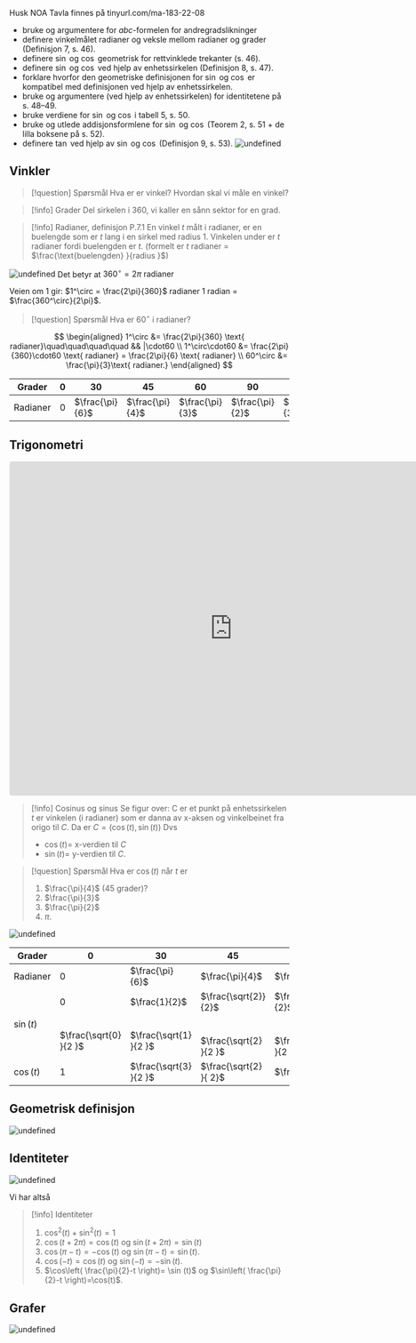 Husk NOA
Tavla finnes på tinyurl.com/ma-183-22-08

- bruke og argumentere for $abc$-formelen for andregradslikninger
- definere vinkelmålet radianer og veksle mellom radianer og grader (Definisjon 7, s. 46).
- definere $\sin$ og $\cos$ geometrisk for rettvinklede trekanter (s. 46).
- definere $\sin$ og $\cos$ ved hjelp av enhetssirkelen (Definisjon 8, s. 47).
- forklare hvorfor den geometriske definisjonen for $\sin$ og $\cos$ er kompatibel med definisjonen ved hjelp av enhetssirkelen.
- bruke og argumentere (ved hjelp av enhetssirkelen) for identitetene på s. 48–49.
- bruke verdiene for $\sin$ og $\cos$ i tabell 5, s. 50.
- bruke og utlede addisjonsformlene for $\sin$ og $\cos$ (Teorem 2, s. 51 + de lilla boksene på s. 52).
- definere $\tan$ ved hjelp av $\sin$ og $\cos$ (Definisjon 9, s. 53).
![undefined](Files/shapes%20at%2024-08-22%2008.31.17.svg)
## Vinkler

> [!question] Spørsmål 
> Hva er er vinkel? Hvordan skal vi måle en vinkel?
> 

> [!info] Grader
> Del sirkelen i 360, vi kaller en sånn sektor for en grad. 
> 

  > [!info] Radianer, definisjon P.7.1 
>  En vinkel $t$ målt i radianer, er en buelengde som er $t$ lang i en sirkel med radius $1$.
>  Vinkelen under er $t$ radianer fordi buelengden er $t$. 
>  (formelt er $t$ radianer = $\frac{\text{buelengden} }{radius }$)

![undefined](Files/shapes%20at%2024-08-22%2008.38.10.svg)
Det betyr at $360^\circ = 2\pi \text{ radianer}$

Veien om 1 gir:
$1^\circ = \frac{2\pi}{360}$ radianer
1 radian = $\frac{360^\circ}{2\pi}$.

> [!question] Spørsmål 
> Hva er $60^\circ$ i radianer?  

$$
\begin{aligned} 
  1^\circ &= \frac{2\pi}{360} \text{ radianer}\quad\quad\quad\quad && |\cdot60 \\ 1^\circ\cdot60 &= \frac{2\pi}{360}\cdot60 \text{ radianer} = \frac{2\pi}{6} \text{ radianer} \\ 60^\circ &= \frac{\pi}{3}\text{ radianer.}
\end{aligned} 
$$

| Grader     | 0                                       | 30                                                  | 45                                                     | 60                                                     | 90                                    | 120                    | ... |
| ---------- | --------------------------------------- | --------------------------------------------------- | ------------------------------------------------------ | ------------------------------------------------------ | ------------------------------------- | ---------------------- | --- |
| Radianer   | 0                                       | $\frac{\pi}{6}$                                     | $\frac{\pi}{4}$                                        | $\frac{\pi}{3}$                                        | $\frac{\pi}{2}$                       | $\frac{2\pi}{3}$       |     |




## Trigonometri

<iframe src="https://www.geogebra.org/classic/sysbwus5?embed" width="800" height="600" allowfullscreen style="border: 1px solid #e4e4e4;border-radius: 4px;" frameborder="0"></iframe>

> [!info] Cosinus og sinus
> Se figur over:
> C er et punkt på enhetssirkelen
> $t$ er vinkelen (i radianer) som er danna av x-aksen og vinkelbeinet fra origo til $C$. 
> Da er $C = (\cos(t), \sin (t))$
> Dvs
> - $\cos(t)=$ x-verdien til $C$
> - $\sin (t)$= y-verdien til $C$. 
>  

> [!question] Spørsmål 
> Hva er $\cos (t)$ når $t$ er
> 1. $\frac{\pi}{4}$ (45 grader)?
> 2. $\frac{\pi}{3}$
> 3. $\frac{\pi}{2}$
> 4. $\pi$.

![undefined](Files/shapes%20at%2024-08-22%2009.39.14.svg)

| Grader     | 0                                       | 30                                                  | 45                                                     | 60                                                     | 90                                    | 120                    | ... |
| ---------- | --------------------------------------- | --------------------------------------------------- | ------------------------------------------------------ | ------------------------------------------------------ | ------------------------------------- | ---------------------- | --- |
| Radianer   | 0                                       | $\frac{\pi}{6}$                                     | $\frac{\pi}{4}$                                        | $\frac{\pi}{3}$                                        | $\frac{\pi}{2}$                       | $\frac{2\pi}{3}$       |     |
| $\sin (t)$ | 0<br><br><br>$\frac{\sqrt{0} }{2 }$<br> | $\frac{1}{2}$<br><br><br>$\frac{\sqrt{1} }{2 }$<br> | $\frac{\sqrt{2}}{2}$<br><br><br>$\frac{\sqrt{2} }{2 }$ | $\frac{\sqrt{3}}{2}$<br><br><br>$\frac{\sqrt{3} }{2 }$ | $1$<br><br><br>$\frac{\sqrt{4} }{2 }$ | $\frac{\sqrt{3} }{2 }$ |     |
| $\cos (t)$ | 1                                       | $\frac{\sqrt{3} }{2 }$                              | $\frac{\sqrt{2} }{ 2}$                                 | $\frac{1}{2}$                                          | $0$                                   | $-\frac{1 }{2 }$       |     |

## Geometrisk definisjon


![undefined](Files/shapes%20at%2024-08-22%2009.39.25.svg)



## Identiteter




![undefined](Files/shapes%20at%2024-08-22%2012.26.52.svg)

Vi har altså

> [!info] Identiteter 
>  1. $\cos^2(t)+\sin^2(t) = 1$
>  2. $\cos(t+2\pi) = \cos (t)$ og $\sin(t+2\pi) = \sin (t)$
>  3. $\cos(\pi-t) = -\cos (t)$ og $\sin(\pi-t)=\sin (t)$.
>  4. $\cos(-t)=\cos (t)$ og $\sin(-t)=-\sin (t)$.
>  5. $\cos\left( \frac{\pi}{2}-t \right)= \sin (t)$ og $\sin\left( \frac{\pi}{2}-t \right)=\cos(t)$.

## Grafer

![undefined](Files/shapes%20at%2024-08-16%2013.33.12.svg)



